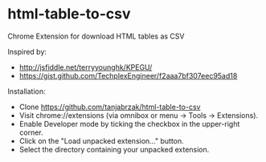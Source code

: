 # html-table-to-csv
Chrome Extension for download HTML tables as CSV

Inspired by:
- http://jsfiddle.net/terryyounghk/KPEGU/
- https://gist.github.com/TechplexEngineer/f2aaa7bf307eec95ad18

Installation:
- Clone https://github.com/tanjabrzak/html-table-to-csv
- Visit chrome://extensions (via omnibox or menu -> Tools -> Extensions).
- Enable Developer mode by ticking the checkbox in the upper-right corner.
- Click on the "Load unpacked extension..." button.
- Select the directory containing your unpacked extension.
